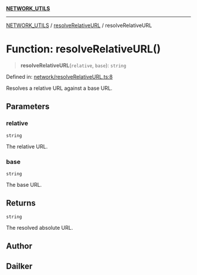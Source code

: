 [**NETWORK_UTILS**](../../README.md)

***

[NETWORK_UTILS](../../README.md) / [resolveRelativeURL](../README.md) / resolveRelativeURL

# Function: resolveRelativeURL()

> **resolveRelativeURL**(`relative`, `base`): `string`

Defined in: [network/resolveRelativeURL.ts:8](https://github.com/dailker/everyutil/blob/7c30ec40bbb398255a9be572db0a537e8bcb9c11/src/network/resolveRelativeURL.ts#L8)

Resolves a relative URL against a base URL.

## Parameters

### relative

`string`

The relative URL.

### base

`string`

The base URL.

## Returns

`string`

The resolved absolute URL.

## Author

## Dailker
